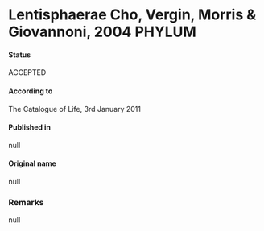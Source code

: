 # Lentisphaerae Cho, Vergin, Morris & Giovannoni, 2004 PHYLUM

#### Status
ACCEPTED

#### According to
The Catalogue of Life, 3rd January 2011

#### Published in
null

#### Original name
null

### Remarks
null